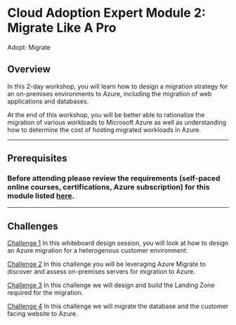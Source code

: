 # Cloud Adoption Expert Module 2: Migrate Like A Pro

Adopt: Migrate

## Overview

In this 2-day workshop, you will learn how to design a migration strategy for an on-premises environments to Azure, including the migration of web applications and databases.

At the end of this workshop, you will be better able to rationalize the migration of various workloads to Microsoft Azure as well as understanding how to determine the cost of hosting migrated workloads in Azure.

---
## Prerequisites
### Before attending please review the requirements (self-paced online courses, certifications, Azure subscription) for this module listed [here](https://github.com/jonathan-vella/CAF-Expert-Learning-Path/blob/main/agenda-and-requirements.md).
---
## Challenges

[Challenge 1](./challenges/challenge1.md)
In this whiteboard design session, you will look at how to design an Azure migration for a heterogenous customer environment.

[Challenge 2](./challenges/challenge2.md)
In this challenge you will be leveraging Azure Migrate to discover and assess on-premises servers for migration to Azure.

[Challenge 3](./challenges/challenge3.md)
In this challenge we will design and build the Landing Zone required for the migration.

[Challenge 4](challenges/challenge4.md)
In this challenge we will migrate the database and the customer facing website to Azure.
